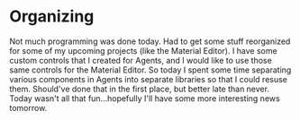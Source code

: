 # Organizing

Not much programming was done today. Had to get some stuff reorganized for some of my upcoming projects (like the Material Editor). I have some custom controls that I created for Agents, and I would like to use those same controls for the Material Editor. So today I spent some time separating various components in Agents into separate libraries so that I could resuse them. Should've done that in the first place, but better late than never. Today wasn't all that fun...hopefully I'll have some more interesting news tomorrow.
